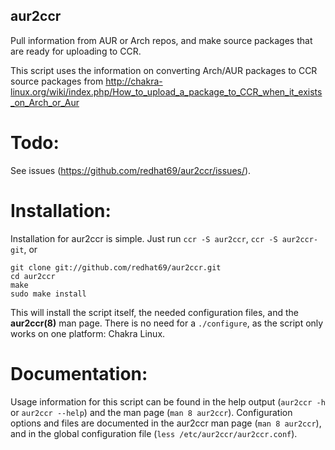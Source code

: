 ## aur2ccr 
Pull information from AUR or Arch repos, and make source packages that are ready for uploading to CCR.

This script uses the information on converting Arch/AUR packages to CCR source packages from http://chakra-linux.org/wiki/index.php/How_to_upload_a_package_to_CCR_when_it_exists_on_Arch_or_Aur

# Todo:
See issues (https://github.com/redhat69/aur2ccr/issues/).

# Installation:
Installation for aur2ccr is simple. Just run
`ccr -S aur2ccr`, `ccr -S aur2ccr-git`, or 

    git clone git://github.com/redhat69/aur2ccr.git
    cd aur2ccr
    make
    sudo make install

This will install the script itself, the needed configuration files, and the **aur2ccr(8)** man page. There is no need for a `./configure`, as the script only works on one platform: Chakra Linux.

# Documentation:
Usage information for this script can be found in the help output (`aur2ccr -h` or `aur2ccr --help`) and the man page (`man 8 aur2ccr`). Configuration options and files are documented in the aur2ccr man page (`man 8 aur2ccr`), and in the global configuration file (`less /etc/aur2ccr/aur2ccr.conf`).
